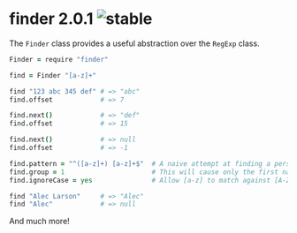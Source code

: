
# finder 2.0.1 ![stable](https://img.shields.io/badge/stability-stable-4EBA0F.svg?style=flat)

The `Finder` class provides a useful abstraction over the `RegExp` class.

```coffee
Finder = require "finder"

find = Finder "[a-z]+"

find "123 abc 345 def" # => "abc"
find.offset            # => 7

find.next()            # => "def"
find.offset            # => 15

find.next()            # => null
find.offset            # => -1

find.pattern = "^([a-z]+) [a-z]+$"  # A naive attempt at finding a person's name.
find.group = 1                      # This will cause only the first name to be returned.
find.ignoreCase = yes               # Allow [a-z] to match against [A-Z].

find "Alec Larson"     # => "Alec"
find "Alec"            # => null
```

And much more!
